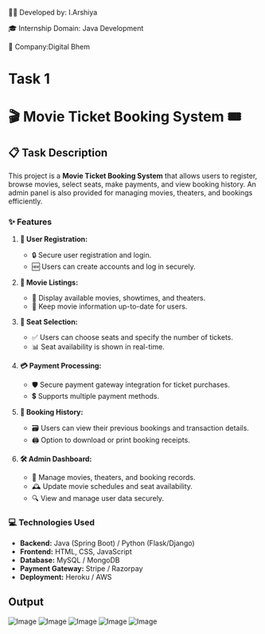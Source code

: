 👩‍💻 Developed by: I.Arshiya

🎓 Internship Domain: Java Development

🏢 Company:Digital Bhem

# Task 1

# 🎬 Movie Ticket Booking System 🎟️

## 📋 Task Description

This project is a **Movie Ticket Booking System** that allows users to register, browse movies, select seats, make payments, and view booking history. An admin panel is also provided for managing movies, theaters, and bookings efficiently.

### ✨ Features

1. **📝 User Registration:**

   * 🔒 Secure user registration and login.
   * 🆕 Users can create accounts and log in securely.

2. **🎥 Movie Listings:**

   * 📅 Display available movies, showtimes, and theaters.
   * 🔄 Keep movie information up-to-date for users.

3. **💺 Seat Selection:**

   * ✅ Users can choose seats and specify the number of tickets.
   * 📊 Seat availability is shown in real-time.

4. **💳 Payment Processing:**

   * 🛡️ Secure payment gateway integration for ticket purchases.
   * 💲 Supports multiple payment methods.

5. **📂 Booking History:**

   * 🗃️ Users can view their previous bookings and transaction details.
   * 🖨️ Option to download or print booking receipts.

6. **🛠️ Admin Dashboard:**

   * 📑 Manage movies, theaters, and booking records.
   * 🕰️ Update movie schedules and seat availability.
   * 🔍 View and manage user data securely.

### 💻 Technologies Used

* **Backend:** Java (Spring Boot) / Python (Flask/Django)
* **Frontend:** HTML, CSS, JavaScript
* **Database:** MySQL / MongoDB
* **Payment Gateway:** Stripe / Razorpay
* **Deployment:** Heroku / AWS

## Output
![Image](https://github.com/user-attachments/assets/e63a9ecb-0939-485b-b8fe-aba94742f8b3)
![Image](https://github.com/user-attachments/assets/2a53644c-493a-48aa-892b-b6c70edb5d0a)
![Image](https://github.com/user-attachments/assets/9e584141-96bb-4393-b36e-dc7aacf90f21)
![Image](https://github.com/user-attachments/assets/c83a8298-891b-412c-9d90-d21eab220e74)
![Image](https://github.com/user-attachments/assets/8b45a8c0-8269-45d4-871a-3caecdd6b9df)
